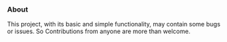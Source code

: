 ### About
This project, with its basic and simple functionality, may contain some bugs or issues.
So Contributions from anyone are more than welcome.


